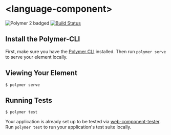 # \<language-component\>

![Polymer 2 badged](https://img.shields.io/badge/Polymer-2.x-green.svg)
[![Build Status](https://travis-ci.org/alfonsorios96/language-component.svg?branch=master)](https://travis-ci.org/alfonsorios96/language-component)

## Install the Polymer-CLI

First, make sure you have the [Polymer CLI](https://www.npmjs.com/package/polymer-cli) installed. Then run `polymer serve` to serve your element locally.

## Viewing Your Element

```
$ polymer serve
```

## Running Tests

```
$ polymer test
```

Your application is already set up to be tested via [web-component-tester](https://github.com/Polymer/web-component-tester). Run `polymer test` to run your application's test suite locally.

